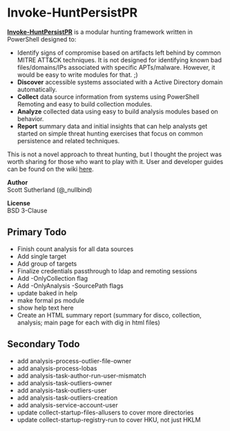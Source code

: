 # Invoke-HuntPersistPR
<a href="https://github.com/NetSPI/Invoke-HuntPersistPR/wiki"><strong>Invoke-HuntPersistPR</strong></a> is a modular hunting framework written in PowerShell designed to: 
*  Identify signs of compromise based on artifacts left behind by common MITRE ATT&CK techniques.  It is not designed for identifying known bad files/domains/IPs associated with specific APTs/malware. However, it would be easy to write modules for that. ;)
* <strong>Discover</strong> accessible systems associated with a Active Directory domain automatically.
* <strong>Collect</strong> data source information from systems using PowerShell Remoting and easy to build collection modules.
* <strong>Analyze</strong> collected data using easy to build analysis modules based on behavior.
* <strong>Report</strong> summary data and initial insights that can help analysts get started on simple threat hunting exercises that focus on common persistence and related techniques.

This is not a novel approach to threat hunting, but I thought the project was worth sharing for those who want to play with it. User and developer guides can be found on the wiki  <a href="https://github.com/NetSPI/Invoke-HuntPersistPR/wiki">here</a>.<Br>

<strong>Author</strong><Br>
Scott Sutherland (@_nullbind) <Br>

<strong>License</strong><Br>
BSD 3-Clause

Primary Todo
--
* Finish count analysis for all data sources
* Add single target
* Add group of targets
* Finalize credentials passthrough to ldap and remoting sessions
* Add -OnlyCollection flag
* Add -OnlyAnalysis -SourcePath flags
* update baked in help
* make formal ps module 
* show help text here  
* Create an HTML summary report (summary for disco, collection, analysis; main page for each with dig in html files)
  
 Secondary Todo
 --
* add analysis-process-outlier-file-owner
* add analysis-process-lobas
* add analysis-task-author-run-user-mismatch
* add analysis-task-outliers-owner
* add analysis-task-outliers-user
* add analysis-task-outliers-creation
* add analysis-service-account-user
* update collect-startup-files-allusers to cover more directories
* update collect-startup-registry-run to cover HKU, not just HKLM






